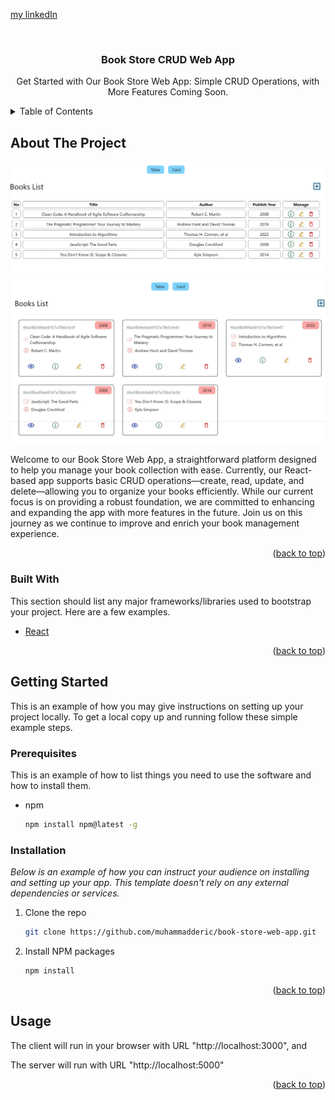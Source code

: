 <a name="readme-top"></a>

[my linkedIn][linkedin-url]

<br />
<div align="center">
  <h3 align="center">Book Store CRUD Web App</h3>

  <p align="center">
    Get Started with Our Book Store Web App: Simple CRUD Operations, with More Features Coming Soon.
    <br />
  </p>
</div>

<!-- TABLE OF CONTENTS -->
<details>
  <summary>Table of Contents</summary>
  <ol>
    <li>
      <a href="#about-the-project">About The Project</a>
      <a href="#built-with">Built With</a>\
    </li>
    <li>
      <a href="#getting-started">Getting Started</a>
      <ul>
        <li><a href="#prerequisites">Prerequisites</a></li>
        <li><a href="#installation">Installation</a></li>
      </ul>
    </li>
    <li><a href="#usage">Usage</a></li>
  </ol>
</details>

<!-- ABOUT THE PROJECT -->
## About The Project

<img src="./book-store-web-app-1.jpeg" width="650">
<img src="./book-store-web-app-2.jpeg" width="650">

Welcome to our Book Store Web App, a straightforward platform designed to help you manage your book collection with ease. Currently, our React-based app supports basic CRUD operations—create, read, update, and delete—allowing you to organize your books efficiently. While our current focus is on providing a robust foundation, we are committed to enhancing and expanding the app with more features in the future. Join us on this journey as we continue to improve and enrich your book management experience.

<p align="right">(<a href="#readme-top">back to top</a>)</p>


### Built With

This section should list any major frameworks/libraries used to bootstrap your project. Here are a few examples.

* [React][React-url]

<p align="right">(<a href="#readme-top">back to top</a>)</p>

<!-- GETTING STARTED -->
## Getting Started

This is an example of how you may give instructions on setting up your project locally.
To get a local copy up and running follow these simple example steps.

### Prerequisites

This is an example of how to list things you need to use the software and how to install them.
* npm
  ```sh
  npm install npm@latest -g
  ```

### Installation

_Below is an example of how you can instruct your audience on installing and setting up your app. This template doesn't rely on any external dependencies or services._

1. Clone the repo
   ```sh
   git clone https://github.com/muhammadderic/book-store-web-app.git
   ```
2. Install NPM packages
   ```sh
   npm install
   ```
<p align="right">(<a href="#readme-top">back to top</a>)</p>

<!-- USAGE EXAMPLES -->
## Usage

The client will run in your browser with URL "http://localhost:3000", and

The server will run with URL "http://localhost:5000"

<p align="right">(<a href="#readme-top">back to top</a>)</p>

<!-- MARKDOWN LINKS & IMAGES -->
[linkedin-url]: https://linkedin.com/in/muhammad-donny-ericson
[React-url]: https://create-react-app.dev/